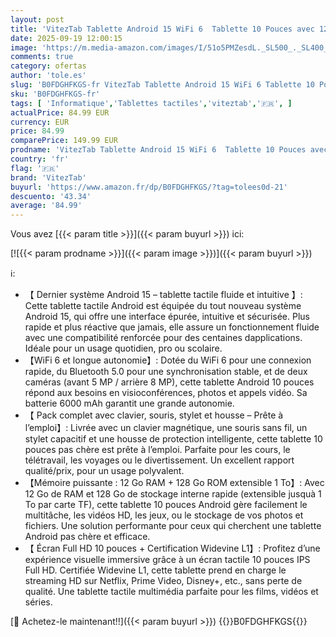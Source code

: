 ```yaml
---
layout: post
title: 'VitezTab Tablette Android 15 WiFi 6  Tablette 10 Pouces avec 12Go RAM + 128Go ROM  1 to TF   Widevine L1  Bluetooth 5.0  6000mAh  5MP+8MP  Tablette Tactile avec Clavier  Souris  Stylet et Étui – Noir'
date: 2025-09-19 12:00:15
image: 'https://m.media-amazon.com/images/I/51o5PMZesdL._SL500_._SL400_.jpg'
comments: true
category: ofertas
author: 'tole.es'
slug: 'B0FDGHFKGS-fr VitezTab Tablette Android 15 WiFi 6 Tablette 10 Pouces...'
sku: 'B0FDGHFKGS-fr'
tags: [ 'Informatique','Tablettes tactiles','viteztab','🇫🇷', ]
actualPrice: 84.99 EUR
currency: EUR
price: 84.99
comparePrice: 149.99 EUR
prodname: 'VitezTab Tablette Android 15 WiFi 6  Tablette 10 Pouces avec 12Go RAM + 128Go ROM  1 to TF   Widevine L1  Bluetooth 5.0  6000mAh  5MP+8MP  Tablette Tactile avec Clavier  Souris  Stylet et Étui – Noir'
country: 'fr'
flag: '🇫🇷'
brand: 'VitezTab'
buyurl: 'https://www.amazon.fr/dp/B0FDGHFKGS/?tag=tolees0d-21'
descuento: '43.34'
average: '84.99'
---
```


Vous avez [{{< param title >}}]({{< param buyurl >}}) ici:

[![{{< param prodname >}}]({{< param image >}})]({{< param buyurl >}})

ℹ️:

- 【 Dernier système Android 15 – tablette tactile fluide et intuitive 】: Cette tablette tactile Android est équipée du tout nouveau système Android 15, qui offre une interface épurée, intuitive et sécurisée. Plus rapide et plus réactive que jamais, elle assure un fonctionnement fluide avec une compatibilité renforcée pour des centaines dapplications. Idéale pour un usage quotidien, pro ou scolaire.
- 【WiFi 6 et longue autonomie】: Dotée du WiFi 6 pour une connexion rapide, du Bluetooth 5.0 pour une synchronisation stable, et de deux caméras (avant 5 MP / arrière 8 MP), cette tablette Android 10 pouces répond aux besoins en visioconférences, photos et appels vidéo. Sa batterie 6000 mAh garantit une grande autonomie.
- 【 Pack complet avec clavier, souris, stylet et housse – Prête à l’emploi】: Livrée avec un clavier magnétique, une souris sans fil, un stylet capacitif et une housse de protection intelligente, cette tablette 10 pouces pas chère est prête à l’emploi. Parfaite pour les cours, le télétravail, les voyages ou le divertissement. Un excellent rapport qualité/prix, pour un usage polyvalent.
- 【Mémoire puissante : 12 Go RAM + 128 Go ROM extensible 1 To】: Avec 12 Go de RAM et 128 Go de stockage interne rapide (extensible jusquà 1 To par carte TF), cette tablette 10 pouces Android gère facilement le multitâche, les vidéos HD, les jeux, ou le stockage de vos photos et fichiers. Une solution performante pour ceux qui cherchent une tablette Android pas chère et efficace.
- 【 Écran Full HD 10 pouces + Certification Widevine L1】: Profitez d’une expérience visuelle immersive grâce à un écran tactile 10 pouces IPS Full HD. Certifiée Widevine L1, cette tablette prend en charge le streaming HD sur Netflix, Prime Video, Disney+, etc., sans perte de qualité. Une tablette tactile multimédia parfaite pour les films, vidéos et séries.

[🛒 Achetez-le maintenant!!]({{< param buyurl >}})
{{<world>}}B0FDGHFKGS{{</world>}}
